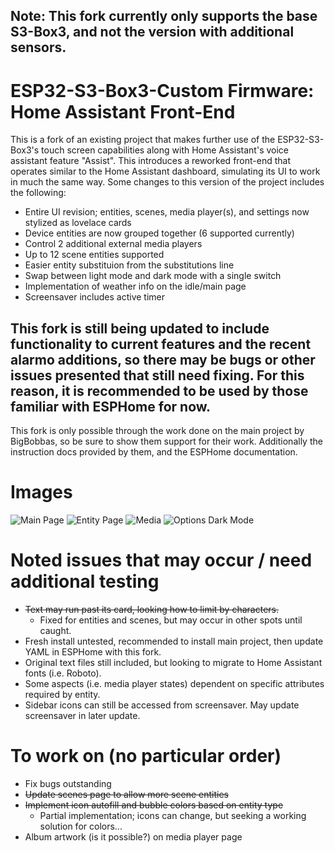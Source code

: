 ## Note: This fork currently only supports the base S3-Box3, and not the version with additional sensors.
# ESP32-S3-Box3-Custom Firmware: Home Assistant Front-End
This is a fork of an existing project that makes further use of the ESP32-S3-Box3's touch screen capabilities along with Home Assistant's voice assistant feature "Assist". This introduces a reworked front-end that operates similar to the Home Assistant dashboard, simulating its UI to work in much the same way. Some changes to this version of the project includes the following:
- Entire UI revision; entities, scenes, media player(s), and settings now stylized as lovelace cards
- Device entities are now grouped together (6 supported currently)
- Control 2 additional external media players
- Up to 12 scene entities supported
- Easier entity substituion from the substitutions line
- Swap between light mode and dark mode with a single switch
- Implementation of weather info on the idle/main page
- Screensaver includes active timer

## This fork is still being updated to include functionality to current features and the recent alarmo additions, so there may be bugs or other issues presented that still need fixing. For this reason, it is recommended to be used by those familiar with ESPHome for now.
This fork is only possible through the work done on the main project by BigBobbas, so be sure to show them support for their work. Additionally the instruction docs provided by them, and the ESPHome documentation.

# Images
![Main Page](https://github.com/user-attachments/assets/45ae11e5-aad6-48d8-98ca-38a261c0577b)
![Entity Page](https://github.com/user-attachments/assets/0e3c7a94-2988-49ed-ab6b-b92dcf1a5c61)
![Media](https://github.com/user-attachments/assets/3360aac5-af1b-469c-98a9-337fed76da80)
![Options   Dark Mode](https://github.com/user-attachments/assets/64fda766-1668-4639-be36-81b0d2e2cfe0)

# Noted issues that may occur / need additional testing
- ~~Text may run past its card, looking how to limit by characters.~~
  - Fixed for entities and scenes, but may occur in other spots until caught. 
- Fresh install untested, recommended to install main project, then update YAML in ESPHome with this fork.
- Original text files still included, but looking to migrate to Home Assistant fonts (i.e. Roboto).
- Some aspects (i.e. media player states) dependent on specific attributes required by entity.
- Sidebar icons can still be accessed from screensaver. May update screensaver in later update.

# To work on (no particular order)
- Fix bugs outstanding
- ~~Update scenes page to allow more scene entities~~
- ~~Implement icon autofill and bubble colors based on entity type~~
  - Partial implementation; icons can change, but seeking a working solution for colors...
- Album artwork (is it possible?) on media player page
